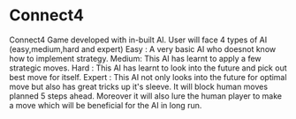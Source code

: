 # Connect4
Connect4 Game developed with in-built AI. User will face 4 types of AI (easy,medium,hard and expert)
Easy : A very basic AI who doesnot know how to implement strategy.
Medium: This AI has learnt to apply a few strategic moves.
Hard : This AI has learnt to look into the future and pick out best move for itself.
Expert : This AI not only looks into the future for optimal move but also has great tricks up it's sleeve. It will block human moves planned 5 steps ahead. Moreover it will also lure the human player to make a move which will be beneficial for the AI in long run.
